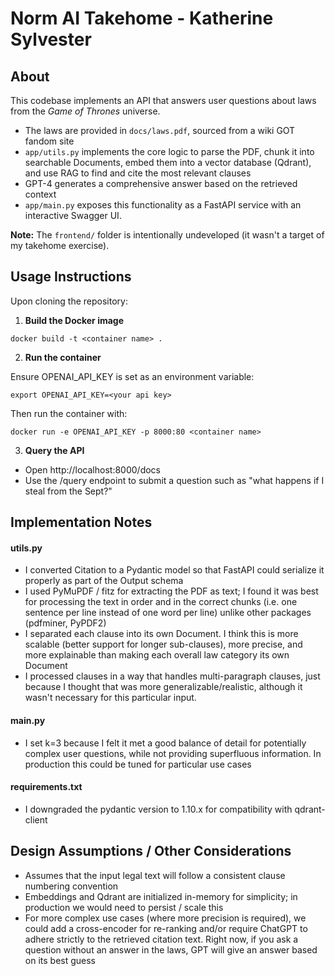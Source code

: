 # Norm AI Takehome - Katherine Sylvester

## About 

This codebase implements an API that answers user questions about laws from the 
*Game of Thrones* universe. 

- The laws are provided in `docs/laws.pdf`, sourced from a wiki GOT fandom site
- `app/utils.py` implements the core logic to parse the PDF, chunk it into searchable Documents, embed them into a vector database (Qdrant), and use RAG to find and 
cite the most relevant clauses
- GPT-4 generates a comprehensive answer based on the retrieved context
- `app/main.py` exposes this functionality as a FastAPI service with an interactive Swagger UI.

**Note:** The `frontend/` folder is intentionally undeveloped (it wasn't a target of my takehome exercise).

## Usage Instructions
Upon cloning the repository: 

1. **Build the Docker image**

`docker build -t <container name> .`

2. **Run the container**

Ensure OPENAI_API_KEY is set as an environment variable:

`export OPENAI_API_KEY=<your api key>`

Then run the container with:

`docker run -e OPENAI_API_KEY -p 8000:80 <container name>`

3. **Query the API**
* Open http://localhost:8000/docs
* Use the /query endpoint to submit a question such as "what happens if I steal 
from the Sept?"

## Implementation Notes 

#### utils.py 
* I converted Citation to a Pydantic model so that FastAPI could serialize it 
properly as part of the Output schema 
* I used PyMuPDF / fitz for extracting the PDF as text; I found it was best for 
processing the text in order and in the correct chunks (i.e. one sentence per line instead of one word per line) unlike other packages (pdfminer, PyPDF2)
* I separated each clause into its own Document. I think this is more scalable 
(better support for longer sub-clauses), more precise, and more explainable than 
making each overall law category its own Document 
* I processed clauses in a way that handles multi-paragraph clauses, just 
because I thought that was more generalizable/realistic, although it wasn't 
necessary for this particular input. 

#### main.py 
* I set k=3 because I felt it met a good balance of detail for potentially 
complex user questions, while not providing superfluous information. In 
production this could be tuned for particular use cases

#### requirements.txt
* I downgraded the pydantic version to 1.10.x for compatibility with qdrant-client


## Design Assumptions / Other Considerations 
* Assumes that the input legal text will follow a consistent clause numbering 
convention 
* Embeddings and Qdrant are initialized in-memory for simplicity; in production 
we would need to persist / scale this 
* For more complex use cases (where more precision is required), we could add a cross-encoder for re-ranking and/or require ChatGPT to adhere strictly to the retrieved citation text. Right now, if you ask a question without an answer in the laws, 
GPT will give an answer based on its best guess 
